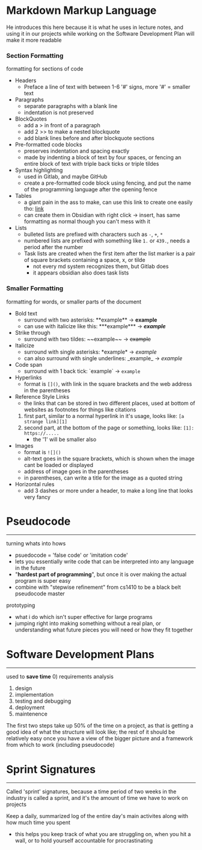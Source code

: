 # Markdown Markup Language
He introduces this here because it is what he uses in lecture notes, and using it in our projects while working on the Software Development Plan will make it more readable

### Section Formatting
formatting for sections of code
- Headers
	- Preface a line of text with between 1-6 '#' signs, more '#' = smaller text
- Paragraphs
	- separate paragraphs with a blank line 
	- indentation is not preserved
- BlockQuotes
	- add a > in front of a paragraph
	- add 2 >> to make a nested blockquote
	- add blank lines before and after blockquote sections
- Pre-formatted code blocks
	- preserves indentation and spacing exactly
	- made by indenting a block of text by four spaces, or fencing an entire block of text with triple back ticks or triple tildes
- Syntax highlighting
	- used in Gitlab, and maybe GitHub
	- create a pre-formatted code block using fencing, and put the name of the programming language after the opening fence
- Tables
	- a giant pain in the ass to make, can use this link to create one easily tho: [link](https://stevecat.net/table-magic/)
	- can create them in Obsidian with right click -> insert, has same formatting as normal though you can't mess with it
- Lists
	- bulleted lists are prefixed with characters such as `-`, `+`, `*` 
	- numbered lists are prefixed with something like `1.` or `439.`, needs a period after the number
	- Task lists are created when the first item after the list marker is a pair of square brackets containing a space, x, or tilde
		- not every md system recognizes them, but Gitlab does
		- it appears obsidian also does task lists
### Smaller Formatting
formatting for words, or smaller parts of the document
- Bold text
	- surround with two asterisks: \*\*example\*\* -> **example**
	- can use with italicize like this: \*\*\*example\*\*\* -> ***example***
- Strike through
	- surround with two tildes: \~\~example\~\~ -> ~~example~~
- Italicize
	- surround with single asterisks: \*example\* -> *example* 
	- can also surround with single underlines: \_example\_ -> _example_ 
- Code span
	- surround with 1 back tick: \`example\` -> `example`
- Hyperlinks
	- format is `[]()`, with link in the square brackets and the web address in the parentheses
- Reference Style Links
	- the links that can be stored in two different places, used at bottom of websites as footnotes for things like citations
	1) first part, similar to a normal hyperlink in it's usage, looks like: `[a strange link][1]`
	2) second part, at the bottom of the page or something, looks like: `[1]: https://.....`
		- the '1' will be smaller also
- Images
	- format is `![]()` 
	- alt-text goes in the square brackets, which is shown when the image cant be loaded or displayed
	- address of image goes in the parentheses
	- in parentheses, can write a title for the image as a quoted string
- Horizontal rules
	- add 3 dashes or more under a header, to make a long line that looks very fancy

# Pseudocode
---
turning whats into hows
- psuedocode = 'false code' or 'imitation code'
- lets you essentially write code that can be interpreted into any language in the future
- "**hardest part of programming**", but once it is over making the actual program is super easy
- combine with "stepwise refinement" from cs1410 to be a black belt pseudocode master

prototyping
- what i do which isn't super effective for large programs
- jumping right into making something without a real plan, or understanding what future pieces you will need or how they fit together

# Software Development Plans
---
used to **save time**
0) requirements analysis
1) design
2) implementation
3) testing and debugging
4) deployment
5) maintenence

The first two steps take up 50% of the time on a project, as that is getting a good idea of what the structure will look like; the rest of it should be relatively easy once you have a view of the bigger picture and a framework from which to work (including pseudocode)

# Sprint Signatures
---
Called 'sprint' signatures, because a time period of two weeks in the industry is called a sprint, and it's the amount of time we have to work on projects

Keep a daily, summarized log of the entire day's main activites along with how much time you spent
- this helps you keep track of what you are struggling on, when you hit a wall, or to hold yourself accountable for procrastinating